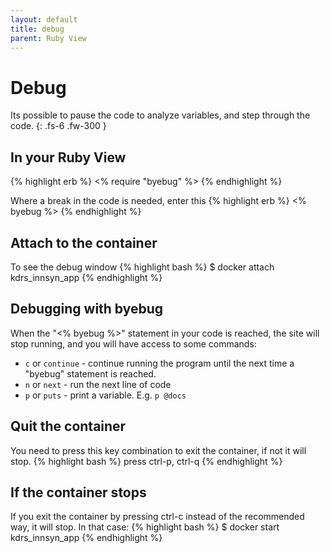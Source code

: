 ```yaml
---
layout: default
title: debug
parent: Ruby View
---
```


# Debug
Its possible to pause the code to analyze variables, and step through the code.
{: .fs-6 .fw-300 }

## In your Ruby View
{% highlight erb %}
<% require "byebug" %>
{% endhighlight %}

Where a break in the code is needed, enter this
{% highlight erb %}
<% byebug %>
{% endhighlight %}

## Attach to the container
To see the debug window
{% highlight bash %}
$ docker attach kdrs_innsyn_app
{% endhighlight %}

## Debugging with byebug
When the "<% byebug %>" statement in your code is reached, the site will stop running, and you will have access to some commands:
- `c` or `continue` - continue running the program until the next time a "byebug" statement is reached.
- `n` or `next` - run the next line of code
- `p` or `puts` - print a variable. E.g. `p @docs`


## Quit the container
You need to press this key combination to exit the container, if not it will stop.
{% highlight bash %}
press ctrl-p, ctrl-q
{% endhighlight %}

## If the container stops
If you exit the container by pressing ctrl-c instead of the recommended way, it will stop. In that case:
{% highlight bash %}
$ docker start kdrs_innsyn_app
{% endhighlight %}


